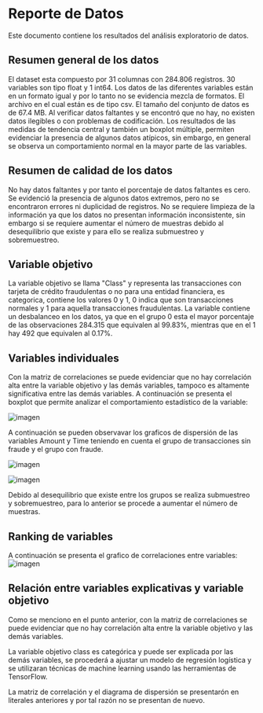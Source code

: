 # Reporte de Datos

Este documento contiene los resultados del análisis exploratorio de datos.

## Resumen general de los datos

El dataset esta compuesto por 31 columnas con 284.806 registros. 
30 variables son tipo float y 1 int64. Los datos de las diferentes variables están en un formato igual y por lo tanto no se evidencia mezcla de formatos.
El archivo en el cual están es de tipo csv.
El tamaño del conjunto de datos es de 67.4 MB.
Al verificar datos faltantes y se encontró que no hay, no existen datos ilegibles o con problemas de codificación.
Los resultados de las medidas de tendencia central y también un boxplot múltiple, permiten evidenciar la presencia de algunos datos atípicos, sin embargo, en general se observa un comportamiento normal en la mayor parte de las variables.

## Resumen de calidad de los datos

No hay datos faltantes y por tanto el porcentaje de datos faltantes es cero. Se evidenció la presencia de algunos datos extremos, pero no se encontraron errores ni duplicidad de registros.
No se requiere limpieza de la información ya que los datos no presentan información inconsistente, sin embargo si se requiere aumentar el número de muestras debido al desequilibrio que existe y para ello se realiza submuestreo y sobremuestreo.

## Variable objetivo

La variable objetivo se llama "Class" y representa las transacciones con tarjeta de crédito fraudulentas o no para una entidad financiera, es categorica, contiene los valores 0 y 1, 0 indica que son transacciones normales y 1 para aquella transacciones fraudulentas.
La variable contiene un desbalanceo en los datos, ya que en el grupo 0 esta el mayor porcentaje de las observaciones 284.315 que equivalen al 99.83%, mientras que en el 1 hay 492 que equivalen al 0.17%.


## Variables individuales

Con la matriz de correlaciones se puede evidenciar que no hay correlación alta entre la variable objetivo y las demás variables, tampoco es altamente significativa entre las demás variables.
A continuación se presenta el boxplot que permite analizar el comportamiento estadístico de la variable:

![imagen](https://github.com/dtnech/MDLSproyectoDTN/assets/65313279/3c4fdbb5-2d4c-4cef-8db4-eba5de6f8d39)

A continuación se pueden observavar los graficos de dispersión de las variables Amount y Time teniendo en cuenta el grupo de transacciones sin fraude y el grupo con fraude.

![imagen](https://github.com/dtnech/MDLSproyectoDTN/assets/65313279/240d3466-44bd-4b26-8326-e77325db6f6a)

![imagen](https://github.com/dtnech/MDLSproyectoDTN/assets/65313279/4fbae36e-0090-4363-b2f2-15c9a92c1b78)

Debido al desequilibrio que existe entre los grupos se realiza submuestreo y sobremuestreo, para lo anterior se procede a aumentar el número de muestras.

## Ranking de variables

A continuación se presenta el grafico de correlaciones entre variables:
![imagen](https://github.com/dtnech/MDLSproyectoDTN/assets/65313279/eea4c5ec-fbd1-4277-b0af-bae1afc78d95)

## Relación entre variables explicativas y variable objetivo

Como se menciono en el punto anterior, con la matriz de correlaciones se puede evidenciar que no hay correlación alta entre la variable objetivo y las demás variables.

La variable objetivo class es categórica y puede ser explicada por las demás variables, se procederá a ajustar un modelo de regresión logística y se utilizaran técnicas de machine learning usando las herramientas de TensorFlow.

La matriz de correlación y el diagrama de dispersión se presentarón en literales anteriores y por tal razón no se presentan de nuevo.
